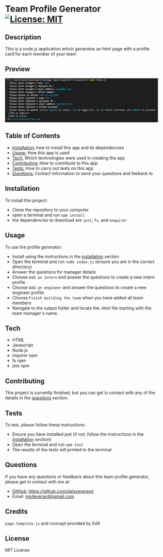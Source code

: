 # Team Profile Generator [![License: MIT](https://img.shields.io/badge/License-MIT-yellow.svg)](https://opensource.org/licenses/MIT)
  
## Description

This is a node.js application which generates an html page with a profile card for each member of your team 

## Preview

<p align="center">
<img src="./assets/preview.png" width="700" alt="screenshot of terminal">
</p>

## Table of Contents

- [Installation:](#installation) how to install this app and its dependencies
- [Usage:](#usage) How this app is used
- [Tech:](#tech) Which technologies were used in creating the app
- [Contributing:](#contributing) How to contribute to this app
- [Tests:](#tests) How to carry out tests on this app
- [Questions:](#questions) Contact information to send your questions and feeback to


## Installation

To install this project: 
  
  - Clone the repository to your computer
  - open a terminal and run `npm install`
  - the dependencies to download are `jest`, `fs`, and `enquirer`
  
## Usage

To use the profile generator:

  - Install using the instructions in the [installation](#installation) section
  - Open the terminal and run `node index.js` (ensure you are in the correct directory)
  - Answer the questions for manager details
  - Choose `Add an intern` and answer the questions to create a new intern profile
  - Choose `Add an engineer` and answer the questions to create a new engineer profile
  - Choose `Finish building the team` when you have added all team members
  - Navigate to the output folder and locate the .html file starting with the team manager's name. 

## Tech

- HTML
- Javascript
- Node.js
- inquirer npm
- fs npm
- jest npm 
  
## Contributing

This project is currently finished, but you can get in contact with any of the details in the [questions](#questions) section.
  
## Tests

To test, please follow these instructions:
  - Ensure you have installed jest (if not, follow the instructions in the [installation](#installation) section)
  - Open the terminal and run `npm test`
  - The results of the tests will printed to the terminal
  
## Questions

If you have any questions or feedback about this team profile generator, please get in contact with me at:
  - [GitHub:](https://github.com/daisyeverard) https://github.com/daisyeverard; 
  - Email: msdeverard@gmail.com
  
## Credits

`page-template.js` and concept provided by EdX 

## License

MIT License
